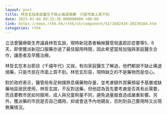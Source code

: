 ```yaml
---
layout: post
title: 林哲玄指家庭醫生不缺止痛退燒藥　只是市面上買不到
date: 2023-01-04 09:25:39.000000000 +08:00
link: https://news.rthk.hk/rthk/ch/component/k2/1682434-20230104.htm
categories: rthk
---
```


立法會醫療衞生界議員林哲玄說，現時新冠患者輪候醫管局遙距診症要等5、6天，即使獲派新冠口服藥亦過了最佳服用時間，因此希望當局加強與家庭醫生合作，讓患者及早獲治療。

林哲玄在本台節目《千禧年代》又說，有向家庭醫生了解過，他們都說不缺止痛退燒藥，只是市民在市面上買不到。林哲玄形容，現時缺乏的不是藥物而是信心。

對於政府表示，醫管局有足夠撲熱息痛藥物存量，並考慮額外買藥預留予基層或缺藥地區居民使用，林哲玄說，不反對送藥，但他認為首先要考慮是否真有此需要，而且要教市民如何服用，成人與兒童劑量不同，避免過量服食造成嚴重影響。另外，獲派藥的市民是否自己備用，抑或會送予內地親友，否則到自己要用時又出現無藥情況。

